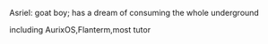 Asriel: goat boy; has a dream of consuming the whole underground

including AurixOS,Flanterm,most tutor
